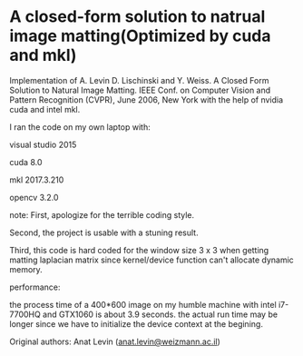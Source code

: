 # A closed-form solution to natrual image matting(Optimized by cuda and mkl)
Implementation of A. Levin D. Lischinski and Y. Weiss. A Closed Form Solution to Natural Image Matting. IEEE Conf. on Computer Vision and Pattern Recognition (CVPR), June 2006, New York with the help of nvidia cuda and intel mkl.

I ran the code on my own laptop with:

visual studio 2015

cuda 8.0

mkl 2017.3.210

opencv 3.2.0


note: 
First, apologize for the terrible coding style.

Second, the project is usable with a stuning result.

Third, this code is hard coded for the window size 3 x 3 when getting matting laplacian matrix since kernel/device function can't allocate dynamic memory.


performance:

the process time of a 400*600 image on my humble machine with intel i7-7700HQ and GTX1060 is about 3.9 seconds. the actual run time may be longer since we have to initialize the device context at the begining.


Original authors: Anat Levin (anat.levin@weizmann.ac.il)
